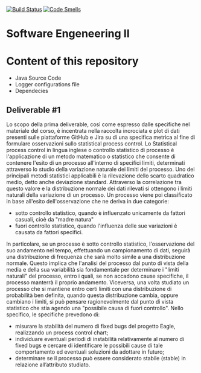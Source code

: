 [![Build Status](https://travis-ci.com/Esposito-Matteo/isw2d1.svg?branch=master)](https://travis-ci.com/Esposito-Matteo/isw2d1) [![Code Smells](https://sonarcloud.io/api/project_badges/measure?project=Esposito-Matteo_isw2d1&metric=code_smells)](https://sonarcloud.io/dashboard?id=Esposito-Matteo_isw2d1)

# Software Engeneering II

# Content of this repository
* Java Source Code
* Logger configurations file
* Dependecies

## Deliverable #1

Lo scopo della prima deliverable, così come espresso dalle specifiche nel materiale del corso, è incentrata nella raccolta incrociata e plot di dati presenti sulle piattaforme GitHub e Jira su di una specifica metrica al fine di formulare osservazioni sullo statistical process control.  Lo Statistical process control in lingua inglese o controllo statistico di processo è l'applicazione di un metodo matematico o statistico che consente di contenere l'esito di un processo all'interno di specifici limiti, determinati attraverso lo studio della variazione naturale dei limiti del processo.
Uno dei principali metodi statistici applicabili è la rilevazione dello scarto quadratico medio, detto anche deviazione standard. Attraverso la correlazione tra questo valore e la distribuzione normale dei dati rilevati si ottengono i limiti naturali della variazione di un processo.
Un processo viene poi classificato in base all'esito dell'osservazione che ne deriva in due categorie:

- sotto controllo statistico, quando è influenzato unicamente da fattori casuali, cioè da "madre natura"
- fuori controllo statistico, quando l'influenza delle sue variazioni è causata da fattori specifici.

In particolare, se un processo è sotto controllo statistico, l'osservazione del suo andamento nel tempo, effettuando un campionamento di dati, seguirà una distribuzione di frequenza che sarà molto simile a una distribuzione normale. Questo implica che l'analisi del processo dal punto di vista della media e della sua variabilità sia fondamentale per determinare i "limiti naturali" del processo, entro i quali, se non accadono cause specifiche, il processo manterrà il proprio andamento. Viceversa, una volta studiato un processo che si mantiene entro certi limiti con una distribuzione di probabilità ben definita, quando questa distribuzione cambia, oppure cambiano i limiti, si può pensare ragionevolmente dal punto di vista statistico che stia agendo una "possibile causa di fuori controllo". Nello specifico, le specifiche prevedono di:

-	misurare la stabilità del numero di fixed bugs del progetto Eagle, realizzando un process control chart;
-	individuare eventuali periodi di instabilità   relativamente al numero di fixed bugs e cercare di identificare le possibili cause di tale comportamento ed eventuali soluzioni da adottare in futuro;
-	determinare se il processo può essere considerato stabile (stable) in relazione all’attributo studiato.



